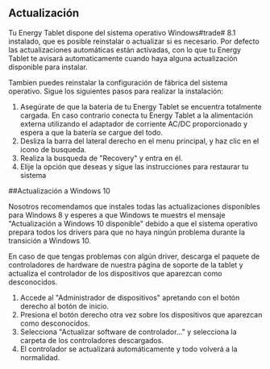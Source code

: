 ## Actualización

Tu Energy Tablet dispone del sistema operativo Windows#trade# 8.1 instalado, que es posible reinstalar o actualizar si es necesario. Por defecto las actualizaciones automáticas están activadas, con lo que tu Energy Tablet te avisará automaticamente cuando haya alguna actualización disponible para instalar.

Tambien puedes reinstalar la configuración de fábrica del sistema operativo. Sigue los siguientes pasos para realizar la instalación:

1. Asegúrate de que la batería de tu Energy Tablet se encuentra totalmente cargada. En caso contrario conecta tu Energy Tablet a la alimentación externa utilizando el adaptador de corriente AC/DC proporcionado y espera a que la batería se cargue del todo.
2. Desliza la barra del lateral derecho en el menu principal, y haz clic en el icono de busqueda.
3. Realiza la busqueda de "Recovery" y entra en él.
4. Elije la opción que deseas y sigue las instrucciones para restaurar tu sistema

##Actualización a Windows 10

Nosotros recomendamos que instales todas las actualizaciones disponibles para Windows 8 y esperes a que Windows te muestrs el mensaje "Actualización a Windows 10 disponible" debido a que el sistema operativo prepara todos los drivers para que no haya ningún problema durante la transición a Windows 10. 

En caso de que tengas problemas con algún driver, descarga el paquete de controladores de hardware de nuestra página de soporte de la tablet y actualiza el controlador de los dispositivos que aparezcan como desconocidos.

1. Accede al "Administrador de dispositivos" apretando con el botón derecho al botón de inicio.
2. Presiona el botón derecho otra vez sobre los dispositivos que aparezcan como desconocidos.
3. Selecciona "Actualizar software de controlador..." y selecciona la carpeta de los controladores descargados.
4. El controlador se actualizará automáticamente y todo volverá a la normalidad.

